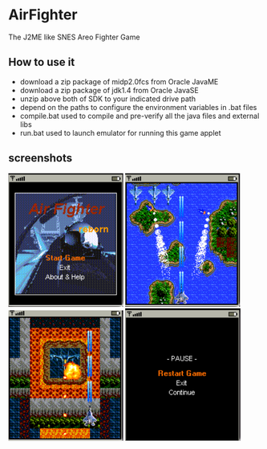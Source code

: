 # AirFighter
The J2ME like SNES Areo Fighter Game

## How to use it
- download a zip package of midp2.0fcs from Oracle JavaME
- download a zip package of jdk1.4 from Oracle JavaSE
- unzip above both of SDK to your indicated drive path
- depend on the paths to configure the environment variables in .bat files
- compile.bat used to compile and pre-verify all the java files and external libs
- run.bat used to launch emulator for running this game applet

## screenshots
![image](https://github.com/skymarlio82/AirFighter/blob/master/screenshoots/sc1.png)
![image](https://github.com/skymarlio82/AirFighter/blob/master/screenshoots/sc2.png)
![image](https://github.com/skymarlio82/AirFighter/blob/master/screenshoots/sc3.png)
![image](https://github.com/skymarlio82/AirFighter/blob/master/screenshoots/sc4.png)
